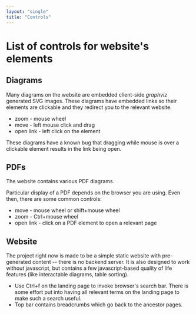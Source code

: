 ```yaml
---
layout: "single"
title: "Controls"
---
```


# List of controls for website's elements

## Diagrams

Many diagrams on the website are embedded client-side *graphviz* generated SVG images.
These diagrams have embedded links so their elements are clickable and they redirect you to the relevant website.

* zoom - mouse wheel
* move - left mouse click and drag
* open link - left click on the element

These diagrams have a known bug that dragging while mouse is over a clickable element results in the link being open.

## PDFs

The website contains various PDF diagrams.

Particular display of a PDF depends on the browser you are using.
Even then, there are some common controls:

* move - mouse wheel or shift+mouse wheel
* zoom - Ctrl+mouse wheel
* open link - click on a PDF element to open a relevant page

## Website

The project right now is made to be a simple static website with pre-generated content -- there is no backend server.
It is also designed to work without javascript, but contains a few javascript-based quality of life features (like interactable diagrams, table sorting).

* Use Ctrl+f on the landing page to invoke browser's search bar. There is some effort put into having all relevant terms on the landing page to make such a search useful.
* Top bar contains breadcrumbs which go back to the ancestor pages.
